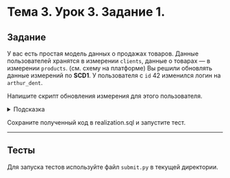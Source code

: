 # Тема 3. Урок 3. Задание 1. #

## Задание

У вас есть простая модель данных о продажах товаров. Данные пользователей хранятся в измерении `clients`, данные о товарах — в измерении `products`.
(см. схему на платформе)
Вы решили обновлять данные измерений по **SCD1**. У пользователя с `id` 42 изменился логин на `arthur_dent`. 

Напишите скрипт обновления измерения для этого пользователя.

<details>
<summary>Подсказка</summary>

Используйте простой `UPDATE`.

</details>

Сохраните полученный код в realization.sql и запустите тест.

---

## Тесты

Для запуска тестов используйте файл `submit.py` в текущей директории.

